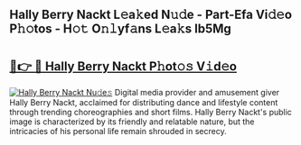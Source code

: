 ## Hally Berry Nackt L𝚎a𝚔ed N𝚞𝚍e - Part-Efa Vi𝚍𝚎o P𝚑𝚘tos - H𝚘𝚝 O𝚗𝚕yf𝚊ns L𝚎a𝚔s lb5Mg

# <h2><a href="http://kf28tv.oniu.top/?m=Hally+Berry+Nackt">🔗👉 🔴 Hally Berry Nackt P𝚑ot𝚘𝚜 V𝚒d𝚎o</a></h2>

[![Hally Berry Nackt Nu𝚍e𝚜](https://i.imgur.com/0qMVB7G.gif)](http://kf28tv.oniu.top/?m=Hally+Berry+Nackt)
Digital media provider and amusement giver Hally Berry Nackt, acclaimed for distributing dance and lifestyle content through trending choreographies and short films. Hally Berry Nackt's public image is characterized by its friendly and relatable nature, but the intricacies of his personal life remain shrouded in secrecy.  
